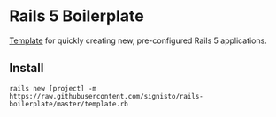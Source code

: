 # Rails 5 Boilerplate

[Template](http://guides.rubyonrails.org/rails_application_templates.html) for quickly creating new, pre-configured Rails 5 applications.


## Install

``` shell
rails new [project] -m https://raw.githubusercontent.com/signisto/rails-boilerplate/master/template.rb
```
